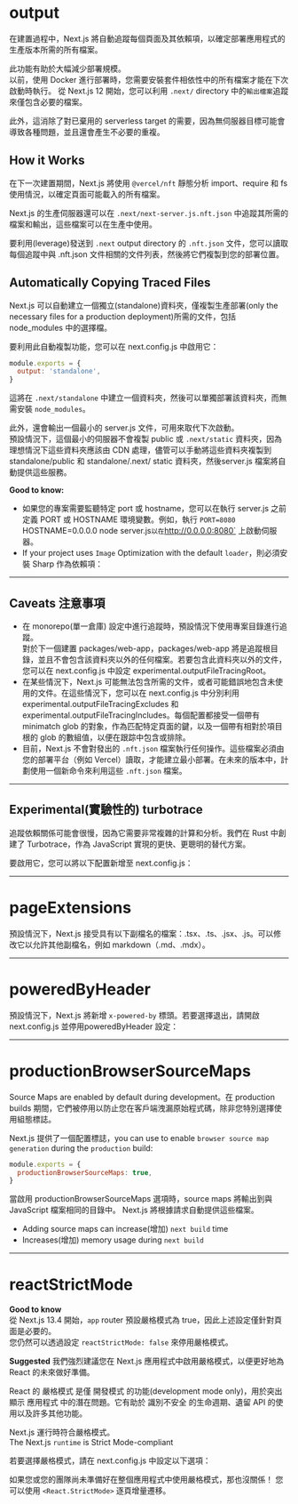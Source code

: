 # output
在建置過程中，Next.js 將自動追蹤每個頁面及其依賴項，以確定部署應用程式的生產版本所需的所有檔案。

此功能有助於大幅減少部署規模。   
以前，使用 Docker 進行部署時，您需要安裝套件相依性中的所有檔案才能在下次啟動時執行。
從 Next.js 12 開始，您可以利用 `.next/` directory 中的`輸出檔案`追蹤來僅包含必要的檔案。

此外，這消除了對已棄用的 serverless target 的需要，因為無伺服器目標可能會導致各種問題，並且還會產生不必要的重複。

## How it Works
在下一次建置期間，Next.js 將使用 `@vercel/nft` 靜態分析 import、require 和 fs 使用情況，以確定頁面可能載入的所有檔案。

Next.js 的生產伺服器還可以在 `.next/next-server.js.nft.json` 中追蹤其所需的檔案和輸出，這些檔案可以在生產中使用。

要利用(leverage)發送到 `.next` output directory 的 `.nft.json` 文件，您可以讀取每個追蹤中與 .nft.json 文件相關的文件列表，然後將它們複製到您的部署位置。

## Automatically Copying Traced Files
Next.js 可以自動建立一個獨立(standalone)資料夾，僅複製生產部署(only the necessary files for a production deployment)所需的文件，包括 node_modules 中的選擇檔。

要利用此自動複製功能，您可以在 next.config.js 中啟用它：

```js
module.exports = {
  output: 'standalone',
}
```
這將在 `.next/standalone` 中建立一個資料夾，然後可以單獨部署該資料夾，而無需安裝 `node_modules`。

此外，還會輸出一個最小的 server.js 文件，可用來取代下次啟動。   
預設情況下，這個最小的伺服器不會複製 public 或 `.next/static` 資料夾，因為理想情況下這些資料夾應該由 CDN 處理，儘管可以手動將這些資料夾複製到 standalone/public 和 standalone/.next/ static 資料夾，然後server.js 檔案將自動提供這些服務。

**Good to know:**
- 如果您的專案需要監聽特定 port 或 hostname，您可以在執行 server.js 之前定義 PORT 或 HOSTNAME 環境變數。例如，執行 `PORT=8080` HOSTNAME=0.0.0.0 node server.js` 以在 `http://0.0.0.0:8080` 上啟動伺服器。
- If your project uses `Image` Optimization with the default `loader`，則必須安裝 Sharp 作為依賴項：

---

## Caveats 注意事項
- 在 monorepo(單一倉庫) 設定中進行追蹤時，預設情況下使用專案目錄進行追蹤。   
對於下一個建置 packages/web-app，packages/web-app 將是追蹤根目錄，並且不會包含該資料夾以外的任何檔案。若要包含此資料夾以外的文件，您可以在 next.config.js 中設定 experimental.outputFileTracingRoot。
- 在某些情況下，Next.js 可能無法包含所需的文件，或者可能錯誤地包含未使用的文件。在這些情況下，您可以在 next.config.js 中分別利用 experimental.outputFileTracingExcludes 和experimental.outputFileTracingIncludes。每個配置都接受一個帶有 minimatch glob 的對象，作為匹配特定頁面的鍵，以及一個帶有相對於項目根的 glob 的數組值，以便在跟踪中包含或排除。
- 目前，Next.js 不會對發出的 `.nft.json` 檔案執行任何操作。這些檔案必須由您的部署平台（例如 Vercel）讀取，才能建立最小部署。在未來的版本中，計劃使用一個新命令來利用這些 `.nft.json` 檔案。

---

## Experimental(實驗性的) turbotrace
追蹤依賴關係可能會很慢，因為它需要非常複雜的計算和分析。我們在 Rust 中創建了 Turbotrace，作為 JavaScript 實現的更快、更聰明的替代方案。

要啟用它，您可以將以下配置新增至 next.config.js：

---

# pageExtensions

預設情況下，Next.js 接受具有以下副檔名的檔案：.tsx、.ts、.jsx、.js。可以修改它以允許其他副檔名，例如 markdown（.md、.mdx）。

---

# poweredByHeader
預設情況下，Next.js 將新增 `x-powered-by` 標頭。若要選擇退出，請開啟 next.config.js 並停用poweredByHeader 設定：

---

# productionBrowserSourceMaps
Source Maps are enabled by default during development。在 production builds 期間，它們被停用以防止您在客戶端洩漏原始程式碼，除非您特別選擇使用組態標誌。

Next.js 提供了一個配置標誌，you can use to enable `browser source map generation` during the `production` build:

```js
module.exports = {
  productionBrowserSourceMaps: true,
}
```
當啟用 productionBrowserSourceMaps 選項時，source maps 將輸出到與 JavaScript 檔案相同的目錄中。 Next.js 將根據請求自動提供這些檔案。
- Adding source maps can increase(增加) `next build` time
- Increases(增加) memory usage during `next build`

---

# reactStrictMode
**Good to know**   
從 Next.js 13.4 開始，`app` router 預設嚴格模式為 true，因此上述設定僅針對頁面是必要的。  
您仍然可以透過設定 `reactStrictMode: false` 來停用嚴格模式。

**Suggested**
我們強烈建議您在 Next.js 應用程式中啟用嚴格模式，以便更好地為 React 的未來做好準備。

React 的 嚴格模式 是僅 開發模式 的功能(development mode only)，用於突出顯示 應用程式 中的潛在問題。它有助於 識別不安全 的生命週期、遺留 API 的使用以及許多其他功能。

Next.js 運行時符合嚴格模式。   
The Next.js `runtime` is Strict Mode-compliant

若要選擇嚴格模式，請在 next.config.js 中設定以下選項：

如果您或您的團隊尚未準備好在整個應用程式中使用嚴格模式，那也沒關係！
您可以使用 `<React.StrictMode>` 逐頁增量遷移。












